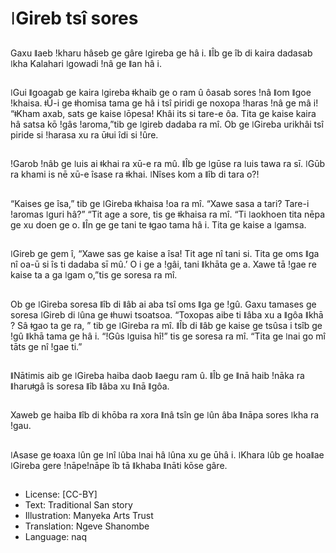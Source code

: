 # ǀGireb tsî sores

##
Gaxu ǁaeb ǃkharu hâseb ge gâre ǀgireba ge hâ i. ǁÎb ge îb di kaira dadasab ǀkha Kalahari ǀgowadi ǃnâ ge ǁan hâ i. 

##
ǀGui ǁgoagab ge kaira ǀgireba ǂkhaib ge o ram û ôasab sores ǃnâ ǁom ǁgoe ǃkhaisa. ǂÛ-i ge ǂhomisa tama ge hâ i tsî piridi ge noxopa ǃharas ǃnâ ge mâ i! “ǂKham axab, sats ge kaise ǀōpesa! Khâi its si tare-e ôa. Tita ge kaise kaira hâ satsa kō ǃgâs ǃaroma,”tib ge ǀgireb dadaba ra mî. Ob ge ǀGireba urikhâi tsî piride si ǃharasa xu ra ūǂui îdi si ǃûre.

##
!Garob ǃnâb ge ǀuis ai ǂkhai ra xū-e ra mû. ǁÎb ge ǀgūse ra ǀuis tawa ra sī. ǀGūb ra khami is nē xū-e îsase ra ǂkhai. ǀNîses kom a ǁîb di tara o?!

##
“Kaises ge îsa,” tib ge ǀGireba ǂkhaisa ǃoa ra mî. “Xawe sasa a tari? Tare-i ǃaromas ǀguri hâ?” “Tit age a sore, tis ge ǂkhaisa ra mî. “Ti ǀaokhoen tita nēpa ge xu doen ge o. ǁÎn ge ge tani te ǂgao tama hâ i. Tita ge kaise a ǀgamsa.

##
ǀGireb ge gem î, “Xawe sas ge kaise a îsa! Tit age nî tani si. Tita ge oms ǁga nî oa-ū si îs ti dadaba sī mû.’ O i ge a ǃgâi, tani ǁkhāta ge a. Xawe tā ǃgae re kaise ta a ga ǀgam o,”tis ge soresa ra mî.

##
Ob ge ǀGireba soresa ǁîb di ǁâb ai aba tsî oms ǁga ge ǃgû. Gaxu tamases ge soresa ǀGireb di ǀûna ge ǂhuwi tsoatsoa. “Toxopas aibe ti ǁâba xu a ǁgôa ǁkhā ? Sâ ǂgao ta ge ra, ” tib ge ǀGireba ra mî. ǁÎb di ǁâb ge kaise ge tsûsa i tsîb ge ǃgû ǁkhā tama ge hâ i. “!Gûs ǀguisa hî!” tis ge soresa ra mî. “Tita ge ǀnai go mî tāts ge nî ǃgae ti.” 

##
ǁNātimis aib ge ǀGireba haiba daob ǁaegu ram û. ǁÎb ge ǁnā haib ǃnāka ra ǁharuǂgâ îs soresa ǁîb ǁâba xu ǁnā ǁgôa.

##
Xaweb ge haiba ǁîb di khōba ra xora ǁnâ tsîn ge ǀûn âba ǁnāpa sores ǀkha ra ǃgau.

##
ǀAsase ge ǂoaxa ǀûn ge ǀnî ǀûba ǀnai hâ ǀûna xu ge ūhâ i. ǀKhara ǀûb ge hoaǁae ǀGireba gere ǃnāpe!nāpe îb tā ǁkhaba ǁnāti kōse gâre.

##
* License: [CC-BY]
* Text: Traditional San story
* Illustration: Manyeka Arts Trust
* Translation: Ngeve Shanombe
* Language: naq

